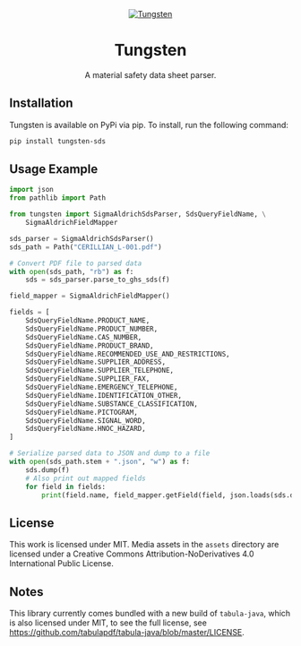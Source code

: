 <div align="center">
    <a align="center" href="https://pypi.org/project/tungsten-sds/">
        <img src="https://raw.githubusercontent.com/Den4200/tungsten/main/assets/tungsten-wide-dark-bg-pad.png" align="center" alt="Tungsten" />
    </a>
    <h1 align="center">Tungsten</h1>
    <p align="center">A material safety data sheet parser.</p>
</div>

## Installation

Tungsten is available on PyPi via pip. To install, run the following command:

```sh
pip install tungsten-sds
```

## Usage Example

```python
import json
from pathlib import Path

from tungsten import SigmaAldrichSdsParser, SdsQueryFieldName, \
    SigmaAldrichFieldMapper

sds_parser = SigmaAldrichSdsParser()
sds_path = Path("CERILLIAN_L-001.pdf")

# Convert PDF file to parsed data
with open(sds_path, "rb") as f:
    sds = sds_parser.parse_to_ghs_sds(f)

field_mapper = SigmaAldrichFieldMapper()

fields = [
    SdsQueryFieldName.PRODUCT_NAME,
    SdsQueryFieldName.PRODUCT_NUMBER,
    SdsQueryFieldName.CAS_NUMBER,
    SdsQueryFieldName.PRODUCT_BRAND,
    SdsQueryFieldName.RECOMMENDED_USE_AND_RESTRICTIONS,
    SdsQueryFieldName.SUPPLIER_ADDRESS,
    SdsQueryFieldName.SUPPLIER_TELEPHONE,
    SdsQueryFieldName.SUPPLIER_FAX,
    SdsQueryFieldName.EMERGENCY_TELEPHONE,
    SdsQueryFieldName.IDENTIFICATION_OTHER,
    SdsQueryFieldName.SUBSTANCE_CLASSIFICATION,
    SdsQueryFieldName.PICTOGRAM,
    SdsQueryFieldName.SIGNAL_WORD,
    SdsQueryFieldName.HNOC_HAZARD,
]

# Serialize parsed data to JSON and dump to a file
with open(sds_path.stem + ".json", "w") as f:
    sds.dump(f)
    # Also print out mapped fields
    for field in fields:
        print(field.name, field_mapper.getField(field, json.loads(sds.dumps())))

```

## License

This work is licensed under MIT. Media assets in the `assets` directory are licensed under a
Creative Commons Attribution-NoDerivatives 4.0 International Public License.

## Notes

This library currently comes bundled with a new build of `tabula-java`, which is also licensed
under MIT, to see the full license, see https://github.com/tabulapdf/tabula-java/blob/master/LICENSE.
